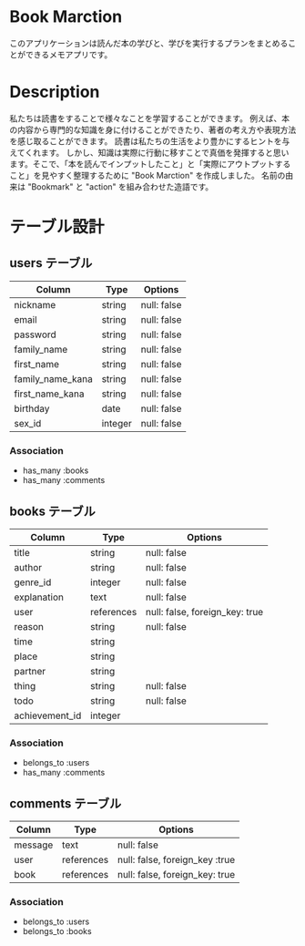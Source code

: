 # Book Marction

このアプリケーションは読んだ本の学びと、学びを実行するプランをまとめることができるメモアプリです。

# Description

私たちは読書をすることで様々なことを学習することができます。
例えば、本の内容から専門的な知識を身に付けることができたり、著者の考え方や表現方法を感じ取ることができます。
読書は私たちの生活をより豊かにするヒントを与えてくれます。
しかし、知識は実際に行動に移すことで真価を発揮すると思います。そこで、「本を読んでインプットしたこと」と「実際にアウトプットすること」を見やすく整理するために "Book Marction" を作成しました。
名前の由来は "Bookmark" と "action" を組み合わせた造語です。

# テーブル設計

## users テーブル

| Column           | Type    | Options     |
| ---------------- | ------- | ----------- |
| nickname         | string  | null: false |
| email            | string  | null: false |
| password         | string  | null: false |
| family_name      | string  | null: false |
| first_name       | string  | null: false |
| family_name_kana | string  | null: false |
| first_name_kana  | string  | null: false |
| birthday         | date    | null: false |
| sex_id           | integer | null: false |

### Association

- has_many :books
- has_many :comments

## books テーブル

| Column         | Type       | Options                        |
| -------------- | ---------- | ------------------------------ |
| title          | string     | null: false                    |
| author         | string     | null: false                    |
| genre_id       | integer    | null: false                    |
| explanation    | text       | null: false                    |
| user           | references | null: false, foreign_key: true |
| reason         | string     | null: false                    |
| time           | string     |                                |
| place          | string     |                                |
| partner        | string     |                                |
| thing          | string     | null: false                    |
| todo           | string     | null: false                    |
| achievement_id | integer    |                                |

### Association

- belongs_to :users
- has_many :comments

## comments テーブル

| Column    | Type       | Options                        |
| --------- | ---------- | ------------------------------ |
| message   | text       | null: false                    |
| user      | references | null: false, foreign_key :true |
| book      | references | null: false, foreign_key: true |

### Association

- belongs_to :users
- belongs_to :books